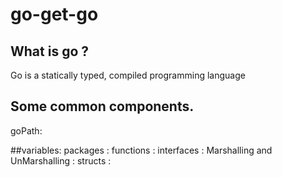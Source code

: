 # go-get-go

## What is go ?
Go is a statically typed, compiled programming language

## Some common components.
goPath:

##variables:
packages :
functions :
interfaces :
Marshalling and UnMarshalling :
structs :
